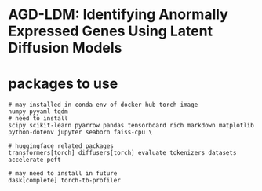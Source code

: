 # AGD-LDM: Identifying Anormally Expressed Genes Using Latent Diffusion Models

# packages to use
```
# may installed in conda env of docker hub torch image
numpy pyyaml tqdm
# need to install
scipy scikit-learn pyarrow pandas tensorboard rich markdown matplotlib python-dotenv jupyter seaborn faiss-cpu \

# huggingface related packages
transformers[torch] diffusers[torch] evaluate tokenizers datasets accelerate peft 

# may need to install in future
dask[complete] torch-tb-profiler
```